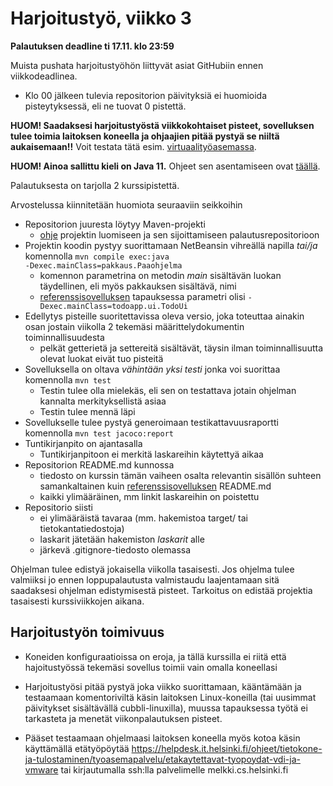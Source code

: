 # Harjoitustyö, viikko 3

**Palautuksen deadline ti 17.11. klo 23:59**

Muista pushata harjoitustyöhön liittyvät asiat GitHubiin ennen viikkodeadlinea.

- Klo 00 jälkeen tulevia repositorion päivityksiä ei huomioida pisteytyksessä, eli ne tuovat 0 pistettä.

**HUOM! Saadaksesi harjoitustyöstä viikkokohtaiset pisteet, sovelluksen tulee toimia laitoksen koneella ja ohjaajien pitää pystyä se niiltä aukaisemaan!!** Voit testata tätä esim. [virtuaalityöasemassa](https://vdi.helsinki.fi).

**HUOM! Ainoa sallittu kieli on Java 11.** Ohjeet sen asentamiseen ovat [täällä](https://www.mooc.fi/fi/installation/netbeans).

Palautuksesta on tarjolla 2 kurssipistettä.

Arvostelussa kiinnitetään huomiota seuraaviin seikkoihin

- Repositorion juuresta löytyy Maven-projekti
  - [ohje](https://github.com/ohjelmistotekniikka-hy/kevat-2021/blob/master/web/tyon_aloitus.md#harjoitusty%C3%B6n-aloitus) projektin luomiseen ja sen sijoittamiseen palautusrepositorioon
- Projektin koodin pystyy suorittamaan NetBeansin vihreällä napilla _tai/ja_ komennolla <code>mvn compile exec:java -Dexec.mainClass=pakkaus.Paaohjelma</code>
  - komennon parametrina on metodin _main_ sisältävän luokan täydellinen, eli myös pakkauksen sisältävä, nimi
  - [referenssisovelluksen](https://github.com/mluukkai/OtmTodoApp) tapauksessa parametri olisi <code>-Dexec.mainClass=todoapp.ui.TodoUi</code>
- Edellytys pisteille suoritettavissa oleva versio, joka toteuttaa ainakin osan jostain viikolla 2 tekemäsi määrittelydokumentin toiminnallisuudesta
  - pelkät getterietä ja settereitä sisältävät, täysin ilman toiminnallisuutta olevat luokat eivät tuo pisteitä
- Sovelluksella on oltava _vähintään yksi testi_ jonka voi suorittaa komennolla <code>mvn test</code>
  - Testin tulee olla mielekäs, eli sen on testattava jotain ohjelman kannalta merkityksellistä asiaa
  - Testin tulee mennä läpi
- Sovellukselle tulee pystyä generoimaan testikattavuusraportti komennolla <code>mvn test jacoco:report</code>
- Tuntikirjanpito on ajantasalla
  - Tuntikirjanpitoon ei merkitä laskareihin käytettyä aikaa
- Repositorion README.md kunnossa
  - tiedosto on kurssin tämän vaiheen osalta relevantin sisällön suhteen samankaltainen kuin [referenssisovelluksen](https://github.com/mluukkai/OtmTodoApp) README.md
  - kaikki ylimääräinen, mm linkit laskareihin on poistettu
- Repositorio siisti
  - ei ylimääräistä tavaraa (mm. hakemistoa target/ tai tietokantatiedostoja)
  - laskarit jätetään hakemiston _laskarit_ alle
  - järkevä .gitignore-tiedosto olemassa

Ohjelman tulee edistyä jokaisella viikolla tasaisesti. Jos ohjelma tulee valmiiksi jo ennen loppupalautusta valmistaudu laajentamaan sitä saadaksesi ohjelman edistymisestä pisteet. Tarkoitus on edistää projektia tasaisesti kurssiviikkojen aikana.

## Harjoitustyön toimivuus

- Koneiden konfiguraatioissa on eroja, ja tällä kurssilla ei riitä että hajoitustyössä tekemäsi sovellus toimii vain omalla koneellasi

- Harjoitustyösi pitää pystyä joka viikko suorittamaan, kääntämään ja testaamaan komentoriviltä käsin laitoksen Linux-koneilla (tai uusimmat päivitykset sisältävällä cubbli-linuxilla), muussa tapauksessa työtä ei tarkasteta ja menetät viikonpalautuksen pisteet.

- Pääset testaamaan ohjelmaasi laitoksen koneella myös kotoa käsin käyttämällä etätyöpöytää https://helpdesk.it.helsinki.fi/ohjeet/tietokone-ja-tulostaminen/tyoasemapalvelu/etakaytettavat-tyopoydat-vdi-ja-vmware tai kirjautumalla ssh:lla palvelimelle melkki.cs.helsinki.fi
